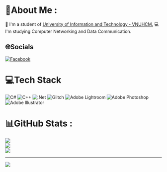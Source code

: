 # 💫About Me :
🔭 I'm a student of [University of Information and Technology - VNUHCM.](https://www.uit.edu.vn/)
💻 I'm studying Computer Networking and Data Communication.

## 🌐Socials
[![Facebook](https://img.shields.io/badge/Facebook-%231877F2.svg?logo=Facebook&logoColor=white)](https://facebook.com/https://www.facebook.com/tiuxbao/) 

# 💻Tech Stack
![C#](https://img.shields.io/badge/c%23-%23239120.svg?style=for-the-badge&logo=c-sharp&logoColor=white) ![C++](https://img.shields.io/badge/c++-%2300599C.svg?style=for-the-badge&logo=c%2B%2B&logoColor=white) ![.Net](https://img.shields.io/badge/.NET-5C2D91?style=for-the-badge&logo=.net&logoColor=white) ![Glitch](https://img.shields.io/badge/glitch-%233333FF.svg?style=for-the-badge&logo=glitch&logoColor=white) ![Adobe Lightroom](https://img.shields.io/badge/Adobe%20Lightroom-31A8FF.svg?style=for-the-badge&logo=Adobe%20Lightroom&logoColor=white) ![Adobe Photoshop](https://img.shields.io/badge/adobephotoshop-%2331A8FF.svg?style=for-the-badge&logo=adobephotoshop&logoColor=white) ![Adobe Illustrator](https://img.shields.io/badge/adobeillustrator-%23FF9A00.svg?style=for-the-badge&logo=adobeillustrator&logoColor=white)
# 📊GitHub Stats :
![](https://github-readme-stats.vercel.app/api?username=tnqb293&theme=radical&hide_border=false&include_all_commits=false&count_private=false)<br/>
![](https://github-readme-streak-stats.herokuapp.com/?user=tnqb293&theme=radical&hide_border=false)<br/>
![](https://github-readme-stats.vercel.app/api/top-langs/?username=tnqb293&theme=radical&hide_border=false&include_all_commits=false&count_private=false&layout=compact)

---
[![](https://visitcount.itsvg.in/api?id=tnqb293&icon=0&color=0)](https://visitcount.itsvg.in)
